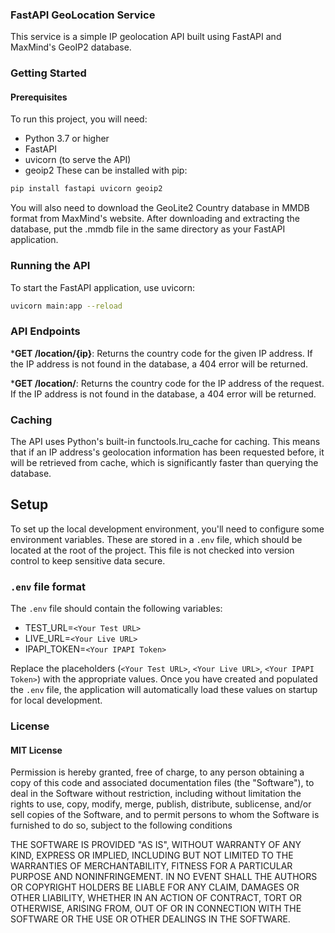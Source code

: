 ### FastAPI GeoLocation Service
This service is a simple IP geolocation API built using FastAPI and MaxMind's GeoIP2 database.

### Getting Started
#### Prerequisites
To run this project, you will need:

* Python 3.7 or higher
* FastAPI
* uvicorn (to serve the API)
* geoip2
These can be installed with pip:

```bash
pip install fastapi uvicorn geoip2
```
You will also need to download the GeoLite2 Country database in MMDB format from MaxMind's website. After downloading and extracting the database, put the .mmdb file in the same directory as your FastAPI application.

### Running the API
To start the FastAPI application, use uvicorn:

```bash
uvicorn main:app --reload
```
### API Endpoints
***GET /location/{ip}**: Returns the country code for the given IP address. If the IP address is not found in the database, a 404 error will be returned.

***GET /location/**: Returns the country code for the IP address of the request. If the IP address is not found in the database, a 404 error will be returned.

### Caching
The API uses Python's built-in functools.lru_cache for caching. This means that if an IP address's geolocation information has been requested before, it will be retrieved from cache, which is significantly faster than querying the database.

## Setup

To set up the local development environment, you'll need to configure some environment variables. These are stored in a `.env` file, which should be located at the root of the project. This file is not checked into version control to keep sensitive data secure.

### `.env` file format

The `.env` file should contain the following variables:
* TEST_URL=`<Your Test URL>`
* LIVE_URL=`<Your Live URL>`
* IPAPI_TOKEN=`<Your IPAPI Token>`

Replace the placeholders (`<Your Test URL>`, `<Your Live URL>`, `<Your IPAPI Token>`) with the appropriate values.
Once you have created and populated the `.env` file, the application will automatically load these values on startup for local development.

### License
#### MIT License
Permission is hereby granted, free of charge, to any person obtaining a copy of this code and associated documentation files (the "Software"), to deal in the Software without restriction, including without limitation the rights to use, copy, modify, merge, publish, distribute, sublicense, and/or sell copies of the Software, and to permit persons to whom the Software is
furnished to do so, subject to the following conditions

THE SOFTWARE IS PROVIDED "AS IS", WITHOUT WARRANTY OF ANY KIND, EXPRESS OR IMPLIED, INCLUDING BUT NOT LIMITED TO THE WARRANTIES OF MERCHANTABILITY,
FITNESS FOR A PARTICULAR PURPOSE AND NONINFRINGEMENT. IN NO EVENT SHALL THE AUTHORS OR COPYRIGHT HOLDERS BE LIABLE FOR ANY CLAIM, DAMAGES OR OTHER
LIABILITY, WHETHER IN AN ACTION OF CONTRACT, TORT OR OTHERWISE, ARISING FROM, OUT OF OR IN CONNECTION WITH THE SOFTWARE OR THE USE OR OTHER DEALINGS IN THE SOFTWARE.
